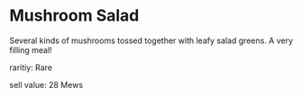 # Mushroom Salad

Several kinds of mushrooms tossed together with leafy salad greens. A very filling meal!

raritiy: Rare

sell value: 28 Mews